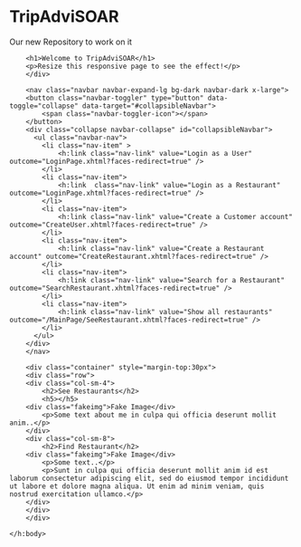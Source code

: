 # TripAdviSOAR

Our new Repository to work on it

<?xml version="1.0" encoding="UTF-8"?>
<!DOCTYPE html PUBLIC "-//W3C//DTD XHTML 1.0 Transitional//EN" "http://www.w3.org/TR/xhtml1/DTD/xhtml1-transitional.dtd">
<html xmlns="http://www.w3.org/1999/xhtml"
      xmlns:h="http://xmlns.jcp.org/jsf/html">
    <!-- <example> represent component tags. They are used to display or accept data from the user -->
    <h:head>
        <title>TripAdviSOAR</title><link rel="stylesheet" href="https://maxcdn.bootstrapcdn.com/bootstrap/3.4.1/css/bootstrap.min.css"></link>
        <meta charset="utf-8"></meta>
        <meta name="viewport" content="width=device-width, initial-scale=1"></meta>
        <link rel="stylesheet" href="https://cdn.jsdelivr.net/npm/bootstrap@4.6.1/dist/css/bootstrap.min.css"></link>
        <script src="https://cdn.jsdelivr.net/npm/jquery@3.6.0/dist/jquery.slim.min.js"></script>
        <script src="https://cdn.jsdelivr.net/npm/popper.js@1.16.1/dist/umd/popper.min.js"></script>
        <script src="https://cdn.jsdelivr.net/npm/bootstrap@4.6.1/dist/js/bootstrap.bundle.min.js"></script>
        <style>
        .fakeimg {
          height: 200px;
          background: #aaa;
        }
        </style>
    </h:head>
    <h:body>
        <!-- represent the user input components -->
        <div class="jumbotron text-center" style="margin-bottom:0">

        <h1>Welcome to TripAdviSOAR</h1>
        <p>Resize this responsive page to see the effect!</p> 
        </div>

        <nav class="navbar navbar-expand-lg bg-dark navbar-dark x-large">
        <button class="navbar-toggler" type="button" data-toggle="collapse" data-target="#collapsibleNavbar">
            <span class="navbar-toggler-icon"></span>
        </button>
        <div class="collapse navbar-collapse" id="collapsibleNavbar">
          <ul class="navbar-nav">
            <li class="nav-item" >
                <h:link class="nav-link" value="Login as a User" outcome="LoginPage.xhtml?faces-redirect=true" />
            </li>
            <li class="nav-item">
                <h:link  class="nav-link" value="Login as a Restaurant" outcome="LoginPage.xhtml?faces-redirect=true" />
            </li>
            <li class="nav-item">
                <h:link class="nav-link" value="Create a Customer account" outcome="CreateUser.xhtml?faces-redirect=true" />
            </li>    
            <li class="nav-item">
                <h:link class="nav-link" value="Create a Restaurant account" outcome="CreateRestaurant.xhtml?faces-redirect=true" />
            </li>    
            <li class="nav-item">
                <h:link class="nav-link" value="Search for a Restaurant" outcome="SearchRestaurant.xhtml?faces-redirect=true" />
            </li>   
            <li class="nav-item">
                <h:link class="nav-link" value="Show all restaurants" outcome="/MainPage/SeeRestaurant.xhtml?faces-redirect=true" />
            </li> 
          </ul>
        </div>  
        </nav>
        
        <div class="container" style="margin-top:30px">
        <div class="row">
        <div class="col-sm-4">
            <h2>See Restaurants</h2>
            <h5></h5>
        <div class="fakeimg">Fake Image</div>
            <p>Some text about me in culpa qui officia deserunt mollit anim..</p>
        </div>    
        <div class="col-sm-8">
            <h2>Find Restaurant</h2>
        <div class="fakeimg">Fake Image</div>
            <p>Some text..</p>
            <p>Sunt in culpa qui officia deserunt mollit anim id est laborum consectetur adipiscing elit, sed do eiusmod tempor incididunt ut labore et dolore magna aliqua. Ut enim ad minim veniam, quis nostrud exercitation ullamco.</p>
        </div>  
        </div>
        </div>
        
    </h:body>
</html>
